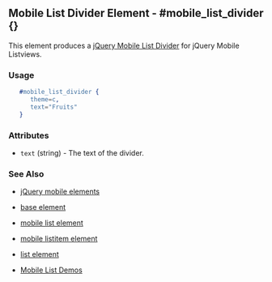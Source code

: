 <!-- dash: #mobile_list_divider | Element | ###:Section -->


## Mobile List Divider Element - #mobile_list_divider {}

This element produces a [jQuery Mobile List Divider](http://jquerymobile.com/test/docs/lists/lists-divider.md) for jQuery Mobile Listviews.

### Usage

```erlang
   #mobile_list_divider { 
      theme=c,
      text="Fruits"
   }

```

### Attributes
 
   * `text` (string) - The text of the divider.

### See Also

 *  [jQuery mobile elements](./jquery_mobile.md)

 *  [base element](./element_base.md)

 *  [mobile list element](./mobile_list.md)

 *  [mobile listitem element](./mobile_listitem.md)

 *  [list element](./list.md)

 *  [Mobile List Demos](http://nitrogenproject.com/demos/mobile_list)
